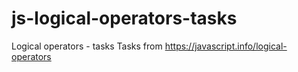 # js-logical-operators-tasks
Logical operators - tasks
Tasks from https://javascript.info/logical-operators

